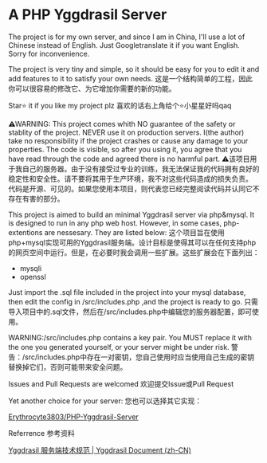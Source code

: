 # A PHP Yggdrasil Server

The project is for my own server, and since I am in China, I'll use a lot of Chinese instead of English. Just Googletranslate it if you want English. Sorry for inconvenience.

The project is very tiny and simple, so it should be easy for you to edit it and add features to it to satisfy your own needs.
这是一个结构简单的工程，因此你可以很容易的修改它、为它增加你需要的新的功能。

Star⭐ it if you like my project plz
喜欢的话右上角给个⭐小星星好吗qaq

⚠WARNING: This project comes whith NO guarantee of the safety or stablity of the project. NEVER use it on production servers. I(the author) take no responsibility if the project crashes or cause any damage to your properties. The code is visible, so after you using it, you agree that you have read through the code and agreed there is no harmful part.
⚠该项目用于我自己的服务器。由于没有接受过专业的训练，我无法保证我的代码拥有良好的稳定性和安全性。请不要将其用于生产环境，我不对这些代码造成的损失负责。
代码是开源、可见的。如果您使用本项目，则代表您已经完整阅读代码并认同它不存在有害的部分。

This project is aimed to build an minimal Yggdrasil server via php&mysql. It is designed to run in any php web host.
However, in some cases, php-extentions are nessesary. They are listed below:
这个项目旨在使用php+mysql实现可用的Yggdrasil服务端。设计目标是使得其可以在任何支持php的网页空间中运行。但是，在必要时我会调用一些扩展。这些扩展会在下面列出：

- mysqli
- openssl

Just import the .sql file included in the project into your mysql database, then edit the config in /src/includes.php ,and the project is ready to go.
只需导入项目中的.sql文件，然后在/src/includes.php中编辑您的服务器配置，即可使用。

WARNING:/src/includes.php contains a key pair. You MUST replace it with the one you generated yourself, or your server might be under risk.
警告：/src/includes.php中存在一对密钥，您自己使用时应当使用自己生成的密钥替换掉它们，否则可能带来安全问题。

Issues and Pull Requests are welcomed
欢迎提交Issue或Pull Request

Yet another choice for your server:
您也可以选择其它实现：

[Erythrocyte3803/PHP-Yggdrasil-Server](https://github.com/Erythrocyte3803/PHP-Yggdrasil-Server)

Referrence
参考资料

[Yggdrasil 服务端技术规范 | Yggdrasil Document (zh-CN)](https://github.com/yushijinhun/authlib-injector/wiki/Yggdrasil-%E6%9C%8D%E5%8A%A1%E7%AB%AF%E6%8A%80%E6%9C%AF%E8%A7%84%E8%8C%83)
